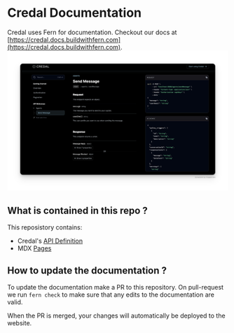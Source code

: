 # Credal Documentation
Credal uses Fern for documentation. Checkout our docs at [https://credal.docs.buildwithfern.com](https://credal.docs.buildwithfern.com).
![Preview](./preview.png)

## What is contained in this repo ?
This reposistory contains:

- Credal's [API Definition](./fern/definition)
- MDX [Pages](./fern/docs/pages/)

## How to update the documentation ?

To update the documentation make a PR to this
repository. On pull-request we run `fern check`
to make sure that any edits to the documentation
are valid.

When the PR is merged, your changes will
automatically be deployed to the website.
